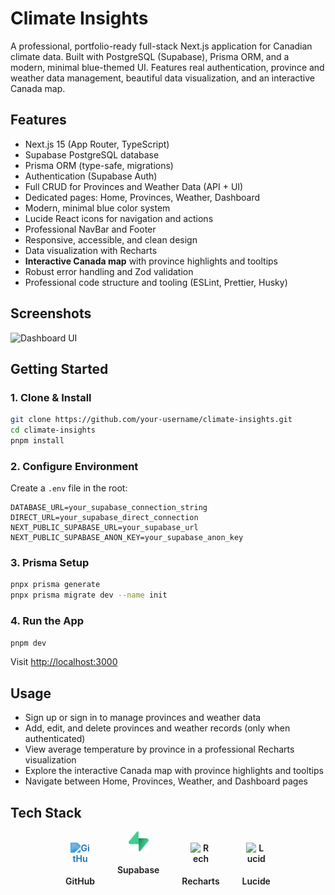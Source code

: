 # Climate Insights

A professional, portfolio-ready full-stack Next.js application for Canadian climate data. Built with PostgreSQL (Supabase), Prisma ORM, and a modern, minimal blue-themed UI. Features real authentication, province and weather data management, beautiful data visualization, and an interactive Canada map.

## Features
- Next.js 15 (App Router, TypeScript)
- Supabase PostgreSQL database
- Prisma ORM (type-safe, migrations)
- Authentication (Supabase Auth)
- Full CRUD for Provinces and Weather Data (API + UI)
- Dedicated pages: Home, Provinces, Weather, Dashboard
- Modern, minimal blue color system
- Lucide React icons for navigation and actions
- Professional NavBar and Footer
- Responsive, accessible, and clean design
- Data visualization with Recharts
- **Interactive Canada map** with province highlights and tooltips
- Robust error handling and Zod validation
- Professional code structure and tooling (ESLint, Prettier, Husky)

## Screenshots
![Dashboard UI](./public/screenshot.png)

## Getting Started

### 1. Clone & Install
```sh
git clone https://github.com/your-username/climate-insights.git
cd climate-insights
pnpm install
```

### 2. Configure Environment
Create a `.env` file in the root:
```
DATABASE_URL=your_supabase_connection_string
DIRECT_URL=your_supabase_direct_connection
NEXT_PUBLIC_SUPABASE_URL=your_supabase_url
NEXT_PUBLIC_SUPABASE_ANON_KEY=your_supabase_anon_key
```

### 3. Prisma Setup
```sh
pnpx prisma generate
pnpx prisma migrate dev --name init
```

### 4. Run the App
```sh
pnpm dev
```
Visit [http://localhost:3000](http://localhost:3000)

## Usage
- Sign up or sign in to manage provinces and weather data
- Add, edit, and delete provinces and weather records (only when authenticated)
- View average temperature by province in a professional Recharts visualization
- Explore the interactive Canada map with province highlights and tooltips
- Navigate between Home, Provinces, Weather, and Dashboard pages

## Tech Stack
<div align="center">

<a href="https://github.com/Gib-Dev/climate-insights" target="_blank" rel="noopener noreferrer" style="color: var(--primary); text-decoration: none; display: inline-flex; flex-direction: column; align-items: center; font-size: 14px; font-weight: 600; gap: 4px; transition: color 0.2s; margin: 0 16px;">
  <img src="https://raw.githubusercontent.com/simple-icons/simple-icons/develop/icons/github.svg" alt="GitHub" width="32" height="32" style="filter: invert(27%) sepia(99%) saturate(747%) hue-rotate(176deg) brightness(92%) contrast(92%);" />
  <br />GitHub
</a>
<a href="https://supabase.com/" target="_blank" rel="noopener noreferrer" style="color: var(--primary); text-decoration: none; display: inline-flex; flex-direction: column; align-items: center; font-size: 14px; font-weight: 600; gap: 4px; transition: color 0.2s; margin: 0 16px;">
  <img src="https://raw.githubusercontent.com/supabase/supabase/master/packages/common/assets/images/supabase-logo-icon.svg" alt="Supabase" width="32" height="32" />
  <br />Supabase
</a>
<a href="https://recharts.org/" target="_blank" rel="noopener noreferrer" style="color: var(--primary); text-decoration: none; display: inline-flex; flex-direction: column; align-items: center; font-size: 14px; font-weight: 600; gap: 4px; transition: color 0.2s; margin: 0 16px;">
  <img src="https://recharts.org/en-US/favicon.ico" alt="Recharts" width="32" height="32" />
  <br />Recharts
</a>
<a href="https://lucide.dev/" target="_blank" rel="noopener noreferrer" style="color: var(--primary); text-decoration: none; display: inline-flex; flex-direction: column; align-items: center; font-size: 14px; font-weight: 600; gap: 4px; transition: color 0.2s; margin: 0 16px;">
  <img src="https://lucide.dev/favicon.ico" alt="Lucide" width="32" height="32" />
  <br />Lucide
</a>

</div>

